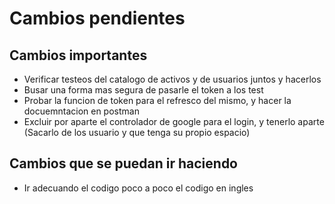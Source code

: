 # Cambios pendientes

## Cambios importantes

- Verificar testeos del catalogo de activos y de usuarios juntos y hacerlos
- Busar una forma mas segura de pasarle el token a los test
- Probar la funcion de token para el refresco del mismo, y hacer la docuemntacion en postman
- Excluir por aparte el controlador de google para el login, y tenerlo aparte (Sacarlo de los usuario y que tenga su propio espacio)

## Cambios que se puedan ir haciendo

- Ir adecuando el codigo poco a poco el codigo en ingles
